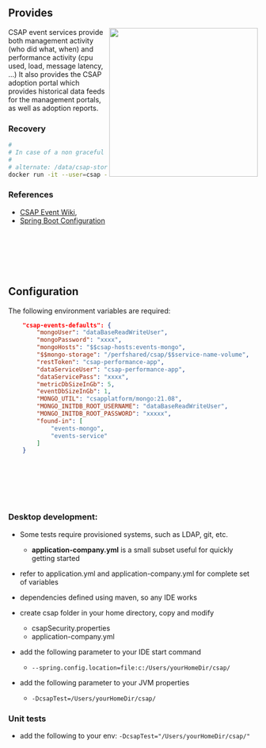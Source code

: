 ## Provides
[<img src="./images/portals.png" width="300" align="right"/>](./images/portals.png)
CSAP event services provide both management activity (who did what, when) and performance activity (cpu used, load, message latency, ...)
It also provides the CSAP adoption portal which  provides historical data feeds for the management portals, as well as adoption reports.


### Recovery
```bash
#
# In case of a non graceful shutdown, mongo storage folder may need to be recovered
#
# alternate: /data/csap-storage/events-mongo-volume , or user=1004
docker run -it --user=csap -v /perfshared/csap/events-mongo-volume:/data/db docker-dev-artifactory.yourcompany.com/csapplatform/mongo:21.08  mongod --repair

```

 
### References
- [CSAP Event Wiki](https://github.com/csap-platform/csap-event-services/wiki),
- [Spring Boot Configuration](https://docs.spring.io/spring-boot/docs/current/reference/html/boot-features-external-config.html)

 
 &nbsp;
 
 &nbsp; 
 
 &nbsp; 
 
 
## Configuration

The following environment variables are required:
```json
	"csap-events-defaults": {
		"mongoUser": "dataBaseReadWriteUser",
		"mongoPassword": "xxxx",
		"mongoHosts": "$$csap-hosts:events-mongo",
		"$$mongo-storage": "/perfshared/csap/$$service-name-volume",
		"restToken": "csap-performance-app",
		"dataServiceUser": "csap-performance-app",
		"dataServicePass": "xxxx",
		"metricDbSizeInGb": 5,
		"eventDbSizeInGb": 1,
		"MONGO_UTIL": "csapplatform/mongo:21.08",
		"MONGO_INITDB_ROOT_USERNAME": "dataBaseReadWriteUser",
		"MONGO_INITDB_ROOT_PASSWORD": "xxxxx",
		"found-in": [
			"events-mongo",
			"events-service"
		]
	}
```

 
 &nbsp;
 
 &nbsp; 
 
 &nbsp; 
 
 

### Desktop development:
- Some tests require provisioned systems, such as LDAP, git, etc.
	- **application-company.yml**  is a small subset useful for quickly getting started
- refer to application.yml and application-company.yml for complete set of variables

- dependencies defined using maven, so any IDE works  
- create csap folder in your home directory, copy and modify
	- csapSecurity.properties
	- application-company.yml
- add the following parameter to your IDE start command 
	- ```--spring.config.location=file:c:/Users/yourHomeDir/csap/```
- add the following parameter to your JVM properties
	- ```-DcsapTest=/Users/yourHomeDir/csap/```

### Unit tests
- add the following to your env: ```-DcsapTest="/Users/yourHomeDir/csap/"```


 
 &nbsp;
 
 &nbsp; 
 
 &nbsp; 
 
 